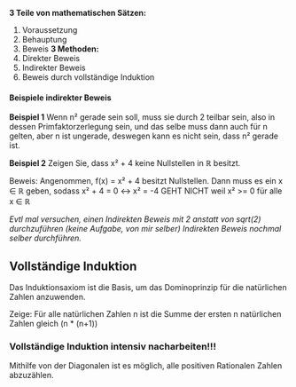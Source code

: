 **3 Teile von mathematischen Sätzen:**
1. Voraussetzung
2. Behauptung
3. Beweis
**3 Methoden:**
1. Direkter Beweis
2. Indirekter Beweis
3. Beweis durch vollständige Induktion

#### Beispiele indirekter Beweis
**Beispiel 1**
Wenn n² gerade sein soll, muss sie durch 2 teilbar sein, also in dessen Primfaktorzerlegung sein, und das selbe muss dann auch für n gelten, aber n ist ungerade, deswegen kann es nicht sein, dass n² gerade ist.

**Beispiel 2**
Zeigen Sie, dass x² + 4 keine Nullstellen in ℝ besitzt.

Beweis: 
Angenommen, f(x) = x² + 4 besitzt Nullstellen.
Dann muss es ein x ∈ ℝ geben, sodass x² + 4 = 0 <-> x² = -4 GEHT NICHT weil x² >= 0 für alle x ∈ ℝ

*Evtl mal versuchen, einen Indirekten Beweis mit 2 anstatt von sqrt(2) durchzuführen (keine Aufgabe, von mir selber)
Indirekten Beweis nochmal selber durchführen.*

## Vollständige Induktion
Das Induktionsaxiom ist die Basis, um das Dominoprinzip für die natürlichen Zahlen anzuwenden.

Zeige: Für alle natürlichen Zahlen n ist die Summe der ersten n natürlichen Zahlen gleich (n * (n+1))

### Vollständige Induktion intensiv nacharbeiten!!!

Mithilfe von der Diagonalen ist es möglich, alle positiven Rationalen Zahlen abzuzählen.
